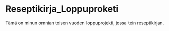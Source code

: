 # Reseptikirja_Loppuproketi
Tämä on minun omnian toisen vuoden loppuprojekti, jossa tein reseptikirjan.
